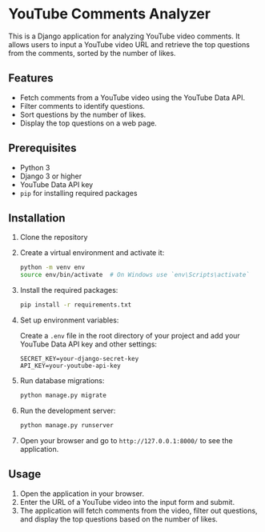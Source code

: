 # YouTube Comments Analyzer

This is a Django application for analyzing YouTube video comments. It allows users to input a YouTube video URL and retrieve the top questions from the comments, sorted by the number of likes. 

## Features

- Fetch comments from a YouTube video using the YouTube Data API.
- Filter comments to identify questions.
- Sort questions by the number of likes.
- Display the top questions on a web page.

## Prerequisites

- Python 3
- Django 3 or higher
- YouTube Data API key
- `pip` for installing required packages

## Installation

1. Clone the repository

2. Create a virtual environment and activate it:

    ```bash
    python -m venv env
    source env/bin/activate  # On Windows use `env\Scripts\activate`
    ```

3. Install the required packages:

    ```bash
    pip install -r requirements.txt
    ```

4. Set up environment variables:

    Create a `.env` file in the root directory of your project and add your YouTube Data API key and other settings:

    ```plaintext
    SECRET_KEY=your-django-secret-key
    API_KEY=your-youtube-api-key
    ```

5. Run database migrations:

    ```bash
    python manage.py migrate
    ```

7. Run the development server:

    ```bash
    python manage.py runserver
    ```

8. Open your browser and go to `http://127.0.0.1:8000/` to see the application.

## Usage

1. Open the application in your browser.
2. Enter the URL of a YouTube video into the input form and submit.
3. The application will fetch comments from the video, filter out questions, and display the top questions based on the number of likes.
